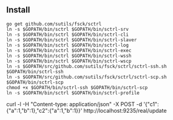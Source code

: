 

## Install

```.shell
go get github.com/sutils/fsck/sctrl
ln -s $GOPATH/bin/sctrl $GOPATH/bin/sctrl-srv
ln -s $GOPATH/bin/sctrl $GOPATH/bin/sctrl-cli
ln -s $GOPATH/bin/sctrl $GOPATH/bin/sctrl-slaver
ln -s $GOPATH/bin/sctrl $GOPATH/bin/sctrl-log
ln -s $GOPATH/bin/sctrl $GOPATH/bin/sctrl-exec
ln -s $GOPATH/bin/sctrl $GOPATH/bin/sctrl-wssh
ln -s $GOPATH/bin/sctrl $GOPATH/bin/sctrl-wscp
ln -s $GOPATH/src/github.com/sutils/fsck/sctrl/sctrl-ssh.sh $GOPATH/bin/sctrl-ssh
ln -s $GOPATH/src/github.com/sutils/fsck/sctrl/sctrl-scp.sh $GOPATH/bin/sctrl-scp
chmod +x $GOPATH/bin/sctrl-ssh $GOPATH/bin/sctrl-scp
ln -s $GOPATH/bin/sctrl $GOPATH/bin/sctrl-profile
```


curl -l -H "Content-type: application/json" -X POST -d '{"c1":{"a":1,"b":1},"c2":{"a":1,"b":1}}' http://localhost:9235/real/update